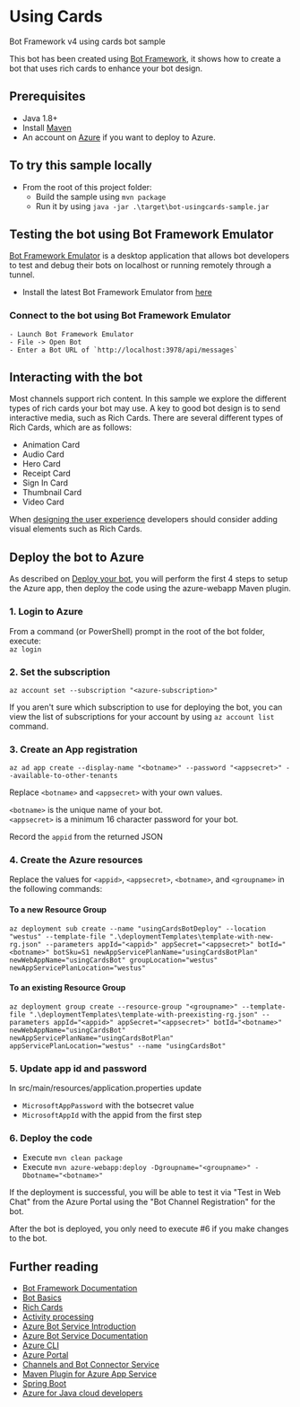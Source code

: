 # Using Cards

Bot Framework v4 using cards bot sample

This bot has been created using [Bot Framework](https://dev.botframework.com), it shows how to create a bot that uses rich cards to enhance your bot design.

## Prerequisites

- Java 1.8+
- Install [Maven](https://maven.apache.org/)
- An account on [Azure](https://azure.microsoft.com) if you want to deploy to Azure.

## To try this sample locally
- From the root of this project folder:
  - Build the sample using `mvn package`
  - Run it by using `java -jar .\target\bot-usingcards-sample.jar`

## Testing the bot using Bot Framework Emulator

[Bot Framework Emulator](https://github.com/microsoft/botframework-emulator) is a desktop application that allows bot developers to test and debug their bots on localhost or running remotely through a tunnel.

- Install the latest Bot Framework Emulator from [here](https://github.com/Microsoft/BotFramework-Emulator/releases)
  
### Connect to the bot using Bot Framework Emulator
    - Launch Bot Framework Emulator
    - File -> Open Bot
    - Enter a Bot URL of `http://localhost:3978/api/messages`

## Interacting with the bot

Most channels support rich content.  In this sample we explore the different types of rich cards your bot may use.  A key to good bot design is to send interactive media, such as Rich Cards. There are several different types of Rich Cards, which are as follows:

- Animation Card
- Audio Card
- Hero Card
- Receipt Card
- Sign In Card
- Thumbnail Card
- Video Card

When [designing the user experience](https://docs.microsoft.com/en-us/azure/bot-service/bot-service-design-user-experience?view=azure-bot-service-4.0#cards) developers should consider adding visual elements such as Rich Cards.

## Deploy the bot to Azure

As described on [Deploy your bot](https://docs.microsoft.com/en-us/azure/bot-service/bot-builder-deploy-az-cli), you will perform the first 4 steps to setup the Azure app, then deploy the code using the azure-webapp Maven plugin.

### 1. Login to Azure
From a command (or PowerShell) prompt in the root of the bot folder, execute:  
`az login`
  
### 2. Set the subscription
`az account set --subscription "<azure-subscription>"`

If you aren't sure which subscription to use for deploying the bot, you can view the list of subscriptions for your account by using `az account list` command. 

### 3. Create an App registration
`az ad app create --display-name "<botname>" --password "<appsecret>" --available-to-other-tenants`

Replace `<botname>` and `<appsecret>` with your own values.

`<botname>` is the unique name of your bot.  
`<appsecret>` is a minimum 16 character password for your bot. 

Record the `appid` from the returned JSON

### 4. Create the Azure resources
Replace the values for `<appid>`, `<appsecret>`, `<botname>`, and `<groupname>` in the following commands:

#### To a new Resource Group
`az deployment sub create --name "usingCardsBotDeploy" --location "westus" --template-file ".\deploymentTemplates\template-with-new-rg.json" --parameters appId="<appid>" appSecret="<appsecret>" botId="<botname>" botSku=S1 newAppServicePlanName="usingCardsBotPlan" newWebAppName="usingCardsBot" groupLocation="westus" newAppServicePlanLocation="westus"`

#### To an existing Resource Group
`az deployment group create --resource-group "<groupname>" --template-file ".\deploymentTemplates\template-with-preexisting-rg.json" --parameters appId="<appid>" appSecret="<appsecret>" botId="<botname>" newWebAppName="usingCardsBot" newAppServicePlanName="usingCardsBotPlan" appServicePlanLocation="westus" --name "usingCardsBot"`

### 5. Update app id and password
In src/main/resources/application.properties update 
  - `MicrosoftAppPassword` with the botsecret value
  - `MicrosoftAppId` with the appid from the first step

### 6. Deploy the code
- Execute `mvn clean package` 
- Execute `mvn azure-webapp:deploy -Dgroupname="<groupname>" -Dbotname="<botname>"`

If the deployment is successful, you will be able to test it via "Test in Web Chat" from the Azure Portal using the "Bot Channel Registration" for the bot.

After the bot is deployed, you only need to execute #6 if you make changes to the bot.


## Further reading

- [Bot Framework Documentation](https://docs.botframework.com)
- [Bot Basics](https://docs.microsoft.com/azure/bot-service/bot-builder-basics?view=azure-bot-service-4.0)
- [Rich Cards](https://docs.microsoft.com/azure/bot-service/bot-builder-howto-add-media-attachments?view=azure-bot-service-4.0&tabs=csharp#send-a-hero-card)
- [Activity processing](https://docs.microsoft.com/en-us/azure/bot-service/bot-builder-concept-activity-processing?view=azure-bot-service-4.0)
- [Azure Bot Service Introduction](https://docs.microsoft.com/azure/bot-service/bot-service-overview-introduction?view=azure-bot-service-4.0)
- [Azure Bot Service Documentation](https://docs.microsoft.com/azure/bot-service/?view=azure-bot-service-4.0)
- [Azure CLI](https://docs.microsoft.com/cli/azure/?view=azure-cli-latest)
- [Azure Portal](https://portal.azure.com)
- [Channels and Bot Connector Service](https://docs.microsoft.com/en-us/azure/bot-service/bot-concepts?view=azure-bot-service-4.0)
- [Maven Plugin for Azure App Service](https://docs.microsoft.com/en-us/java/api/overview/azure/maven/azure-webapp-maven-plugin/readme?view=azure-java-stable)
- [Spring Boot](https://spring.io/projects/spring-boot)
- [Azure for Java cloud developers](https://docs.microsoft.com/en-us/azure/java/?view=azure-java-stable)
